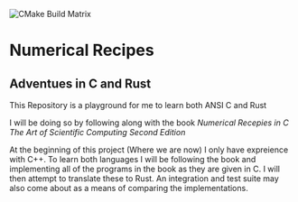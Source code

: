 ![CMake Build Matrix](https://github.com/alexvesey/NumericalRecipes/workflows/CMake%20Build%20Matrix/badge.svg)
# Numerical Recipes
## Adventues in C and Rust

This Repository is a playground for me to learn both ANSI C and Rust

I will be doing so by following along with the book _Numerical Recepies in C The Art of Scientific Computing Second Edition_

At the beginning of this project (Where we are now) I only have expreience with C++. To learn both languages I will
be following the book and implementing all of the programs in the book as they are given in C. I will then attempt to 
translate these to Rust. An integration and test suite may also come about as a means of comparing the implementations.
